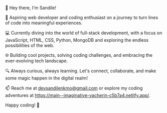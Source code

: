 👋 Hey there, I'm Sandile!

🚀 Aspiring web developer and coding enthusiast on a journey to turn lines of code into meaningful experiences.

💻 Currently diving into the world of full-stack development, with a focus on JavaScript, HTML, CSS, Python, MongoDB and exploring the endless possibilities of the web.

🌐 Building cool projects, solving coding challenges, and embracing the ever-evolving tech landscape.

🔍 Always curious, always learning. Let's connect, collaborate, and make some magic happen in the digital realm!

📫 Reach me at devsandilenkmo@gmail.com or explore my coding adventures at https://main--imaginative-vacherin-c5b7a4.netlify.app/.

Happy coding! 🚀
